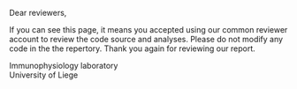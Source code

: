 Dear reviewers, 

If you can see this page, it means you accepted using our common reviewer account to review the code source and analyses. Please do not modify any code in the the repertory. 
Thank you again for reviewing our report. 

Immunophysiology laboratory
<br>University of Liege
